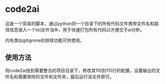 # code2ai

这是一个简易的脚本，通过python将一个目录下的所有代码文件携带文件名和路径信息放入一个txt文件当中，用于快速打包所有代码以方便交于ai分析。

内有类似gitignore的排除功能可供使用。

## 使用方法

将code2ai放到需要整合的项目目录下，修改其110到115行的配置，设置输出的文件名和需要排除的文件和文件夹，最后运行该文件即可。
